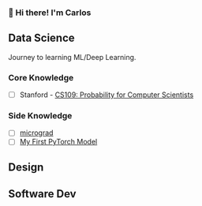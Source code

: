 ### 🍕 Hi there! I'm Carlos

## Data Science
Journey to learning ML/Deep Learning.

### Core Knowledge

- [ ] Stanford - [CS109: Probability for Computer Scientists](https://github.com/caestrada/CS109-Probability-for-Computer-Scientists)

### Side Knowledge

- [ ] [micrograd](https://github.com/caestrada/building-micrograd)
- [ ] [My First PyTorch Model](https://github.com/caestrada/my-first-pytorch-model)

## Design

## Software Dev

